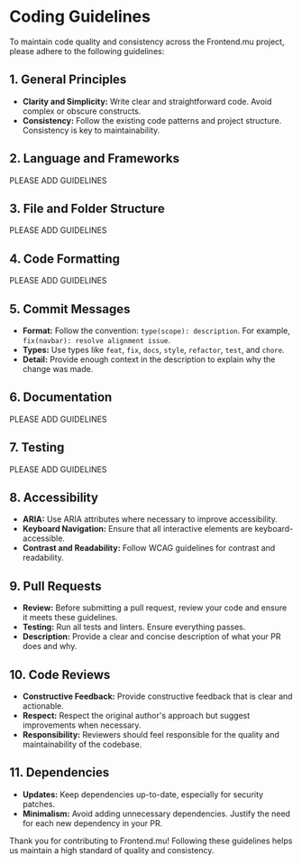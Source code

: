 # Coding Guidelines

To maintain code quality and consistency across the Frontend.mu project, please adhere to the following guidelines:

## 1. General Principles

- **Clarity and Simplicity:** Write clear and straightforward code. Avoid complex or obscure constructs.
- **Consistency:** Follow the existing code patterns and project structure. Consistency is key to maintainability.

## 2. Language and Frameworks

 PLEASE ADD GUIDELINES

## 3. File and Folder Structure

 PLEASE ADD GUIDELINES

## 4. Code Formatting

 PLEASE ADD GUIDELINES

## 5. Commit Messages

- **Format:** Follow the convention: `type(scope): description`. For example, `fix(navbar): resolve alignment issue`.
- **Types:** Use types like `feat`, `fix`, `docs`, `style`, `refactor`, `test`, and `chore`.
- **Detail:** Provide enough context in the description to explain why the change was made.

## 6. Documentation

 PLEASE ADD GUIDELINES

## 7. Testing

 PLEASE ADD GUIDELINES

## 8. Accessibility

- **ARIA:** Use ARIA attributes where necessary to improve accessibility.
- **Keyboard Navigation:** Ensure that all interactive elements are keyboard-accessible.
- **Contrast and Readability:** Follow WCAG guidelines for contrast and readability.

## 9. Pull Requests

- **Review:** Before submitting a pull request, review your code and ensure it meets these guidelines.
- **Testing:** Run all tests and linters. Ensure everything passes.
- **Description:** Provide a clear and concise description of what your PR does and why.

## 10. Code Reviews

- **Constructive Feedback:** Provide constructive feedback that is clear and actionable.
- **Respect:** Respect the original author's approach but suggest improvements when necessary.
- **Responsibility:** Reviewers should feel responsible for the quality and maintainability of the codebase.

## 11. Dependencies

- **Updates:** Keep dependencies up-to-date, especially for security patches.
- **Minimalism:** Avoid adding unnecessary dependencies. Justify the need for each new dependency in your PR.

Thank you for contributing to Frontend.mu! Following these guidelines helps us maintain a high standard of quality and consistency.

